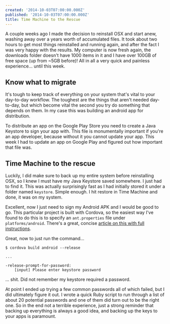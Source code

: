 ```yaml
---
created: '2014-10-03T07:00:00.000Z'
published: '2014-10-03T07:00:00.000Z'
title: Time Machine to the Rescue
---
```


A couple weeks ago I made the decision to reinstall OSX and start anew, washing away over a years worth of accumulated files. It took about two hours to get most things reinstalled and running again, and after the fact I was very happy with the results. My computer is now fresh again, the downloads folder doesn't have 1000 items in it and I have over 100GB of free space (up from ~5GB before)! All in all a very quick and painless experience... until this week.

## Know what to migrate

It's tough to keep track of everything on your system that's vital to your day-to-day workflow. The toughest are the things that aren't needed day-to-day, but which become vital the second you try do something that depends on them. In my case this was building an android app for distribution.

To distribute an app on the Google Play Store you need to create a Java Keystore to sign your app with. This file is monumentally important if you're an app developer, because without it you cannot update your app. This week I had to update an app on Google Play and figured out how important that file was.

## Time Machine to the rescue

Luckily, I did make sure to back up my entire system before reinstalling OSX, so I knew I must have my Java Keystore saved somewhere. I just had to find it. This was actually surprisingly fast as I had initially stored it under a folder named `keystore`. Simple enough. I hit restore in Time Machine and done, it was on my system.

Excellent, now I just need to sign my Android APK and I would be good to go. This particular project is built with Cordova, so the easiest way I've found to do this is to specify an `ant.properties` file under `platforms/android`. There's a great, concise [article on this with full instructions][article].

Great, now to just run the command...

```
$ cordova build android --release

...

-release-prompt-for-password:
    [input] Please enter keystore password
```

... shit. Did not remember my keystore required a password.

At point I ended up trying a few common passwords all of which failed, but I did ultimately figure it out. I wrote a quick Ruby script to run through a list of about 20 potential passwords and one of them did turn out to be the right one. So in the end not a terrible experience, just a strong reminder that backing up everything is always a good idea, and backing up the keys to your apps is paramount.

[article]: http://ilee.co.uk/Sign-Releases-with-Cordova-Android/
